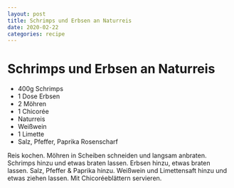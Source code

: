 ```yaml
---
layout: post
title: Schrimps und Erbsen an Naturreis
date: 2020-02-22
categories: recipe
---
```

# Schrimps und Erbsen an Naturreis

- 400g Schrimps
- 1 Dose Erbsen
- 2 Möhren
- 1 Chicorée
- Naturreis
- Weißwein
- 1 Limette
- Salz, Pfeffer, Paprika Rosenscharf

Reis kochen.
Möhren in Scheiben schneiden und langsam anbraten.
Schrimps hinzu und etwas braten lassen.
Erbsen hinzu, etwas braten lassen.
Salz, Pfeffer & Paprika hinzu.
Weißwein und Limettensaft hinzu und etwas ziehen lassen.
Mit Chicoréeblättern servieren.